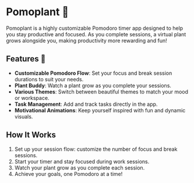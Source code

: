 # Pomoplant 🌱

Pomoplant is a highly customizable Pomodoro timer app designed to help you stay productive and focused. As you complete sessions, a virtual plant grows alongside you, making productivity more rewarding and fun!

## Features 🚀

- **Customizable Pomodoro Flow**: Set your focus and break session durations to suit your needs.
- **Plant Buddy**: Watch a plant grow as you complete your sessions.
- **Various Themes**: Switch between beautiful themes to match your mood or workspace.
- **Task Management**: Add and track tasks directly in the app.
- **Motivational Animations**: Keep yourself inspired with fun and dynamic visuals.

## How It Works

1. Set up your session flow: customize the number of focus and break sessions.
2. Start your timer and stay focused during work sessions.
3. Watch your plant grow as you complete each session.
4. Achieve your goals, one Pomodoro at a time!
